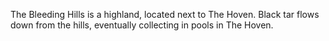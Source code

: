 The Bleeding Hills is a highland, located next to The Hoven. Black tar flows down from the hills, eventually collecting in pools in The Hoven.